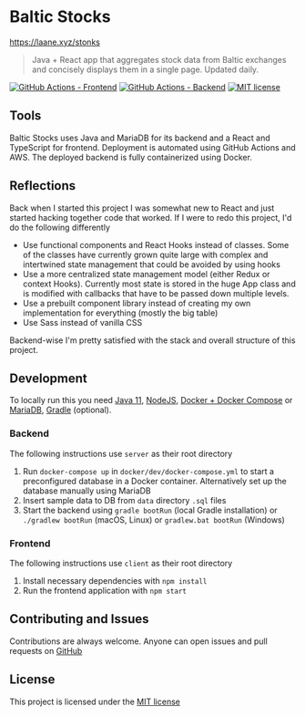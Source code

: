 # Baltic Stocks
https://laane.xyz/stonks
> Java + React app that aggregates stock data from Baltic exchanges and concisely displays 
> them in a single page. Updated daily.

[![GitHub Actions - Frontend](https://github.com/StenAL/Baltic-stocks/workflows/Frontend%20-%20build%20and%20deploy/badge.svg)](https://github.com/StenAL/Baltic-stocks/actions?query=workflow%3A%22Frontend+-+build+and+deploy%22) 
[![GitHub Actions - Backend](https://github.com/StenAL/Baltic-stocks/workflows/Backend%20-%20build%20and%20deploy/badge.svg)](https://github.com/StenAL/Baltic-stocks/actions?query=workflow%3A%22Backend+-+build+and+deploy%22) 
[![MIT license](https://img.shields.io/badge/License-MIT-blue.svg)](./LICENSE.md) 

## Tools
Baltic Stocks uses Java and MariaDB for its backend and a React and TypeScript for frontend.
Deployment is automated using GitHub Actions and AWS. The deployed backend is fully
containerized using Docker.

## Reflections
Back when I started this project I was somewhat new to React and just started hacking
together code that worked. If I were to redo this project, I'd do the following differently
* Use functional components and React Hooks instead of classes. Some of the classes have
currently grown quite large with complex and intertwined state management that could
be avoided by using hooks
* Use a more centralized state management model (either Redux or context Hooks).
Currently most state is stored in the huge App class and is modified
with callbacks that have to be passed down multiple levels.
* Use a prebuilt component library instead of creating my own implementation for everything (mostly the big table)
* Use Sass instead of vanilla CSS

Backend-wise I'm pretty satisfied with the stack and overall structure of this project.

## Development
To locally run this you need [Java 11](https://adoptopenjdk.net/), 
[NodeJS](https://nodejs.org/en/),
[Docker + Docker Compose](https://docs.docker.com/get-docker/) or [MariaDB](https://mariadb.org/download/),
[Gradle](https://gradle.org/install/) (optional).

### Backend
The following instructions use `server` as their root directory
1. Run `docker-compose up` in `docker/dev/docker-compose.yml` to start a preconfigured
 database in a Docker container. Alternatively set up the database manually using MariaDB
2. Insert sample data to DB from `data` directory `.sql` files
3. Start the backend using `gradle bootRun` (local Gradle installation) 
or `./gradlew bootRun` (macOS, Linux) or `gradlew.bat bootRun` (Windows)


### Frontend
The following instructions use `client` as their root directory
1. Install necessary dependencies with `npm install`
2. Run the frontend application with `npm start`


## Contributing and Issues
Contributions are always welcome. Anyone can open issues and
 pull requests on [GitHub](https://github.com/StenAL/baltic-stocks) 

## License
This project is licensed under the [MIT license](https://github.com/StenAL/baltic-stocks/blob/master/LICENSE)
